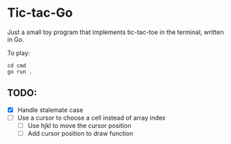 # Tic-tac-Go

Just a small toy program that implements tic-tac-toe in the terminal, written in Go.

To play:

```shell
cd cmd
go run .
```

## TODO:

- [x] Handle stalemate case
- [ ] Use a cursor to choose a cell instead of array index
  - [ ] Use hjkl to move the cursor position
  - [ ] Add cursor position to draw function
